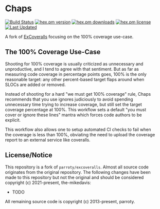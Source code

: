 # Chaps

[![Build Status](https://github.com/the-mikedavis/chaps/workflows/tests/badge.svg)](https://github.com/the-mikedavis/chaps/actions)
[![hex.pm version](https://img.shields.io/hexpm/v/chaps.svg)](https://hex.pm/packages/chaps)
[![hex.pm downloads](https://img.shields.io/hexpm/dt/chaps.svg)](https://hex.pm/packages/chaps)
[![hex.pm license](https://img.shields.io/hexpm/l/chaps.svg)](https://github.com/the-mikedavis/chaps/blob/master/LICENSE)
[![Last Updated](https://img.shields.io/github/last-commit/the-mikedavis/chaps.svg)](https://github.com/the-mikedavis/chaps/commits/master)

A fork of [ExCoveralls](https://github.com/parroty/excoveralls) focusing on the 100% coverage use-case.

## The 100% Coverage Use-Case

Shooting for 100% coverage is usually criticized as unnecessary and
unproductive, and I tend to agree with that sentiment. But as far as measuring
code coverage in percentage points goes, 100% is the only reasonable target:
any other percent-based target flaps around when SLOCs are added or removed.

Instead of shooting for a hard "we must get 100% coverage" rule, Chaps
recommends that you use ignores judiciously to avoid spending unnecessary
time trying to increase coverage, but still set the target coverage percentage
at 100%. This workflow sets a default "you must cover or ignore these lines"
mantra which forces code authors to be explicit.

This workflow also allows one to setup automated CI checks to fail when the
coverage is less than 100%, obviating the need to upload the coverage report
to an external service like coveralls.

## License/Notice

This repository is a fork of `parroty/excoveralls`. Almost all source code
originates from the original repository. The following changes have been
made to this repository but not the original and should be considered
copyright (c) 2021-present, the-mikedavis:

- TODO

All remaining source code is copyright (c) 2013-present, parroty.
